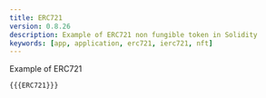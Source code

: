 ```yaml
---
title: ERC721
version: 0.8.26
description: Example of ERC721 non fungible token in Solidity
keywords: [app, application, erc721, ierc721, nft]
---
```


Example of ERC721

```solidity
{{{ERC721}}}
```
